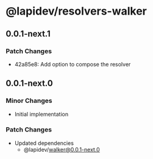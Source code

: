 # @lapidev/resolvers-walker

## 0.0.1-next.1

### Patch Changes

- 42a85e8: Add option to compose the resolver

## 0.0.1-next.0

### Minor Changes

- Initial implementation

### Patch Changes

- Updated dependencies
  - @lapidev/walker@0.0.1-next.0
